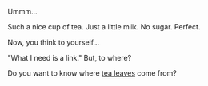 Ummm...

Such a nice cup of tea. Just a little milk. No sugar. Perfect.

Now, you think to yourself...

"What I need is a link." But, to where?

Do you want to know where [tea leaves](
        create-your-own-adventure/english/tea/tea-plantation/tea-plantation.md
        ) come from?